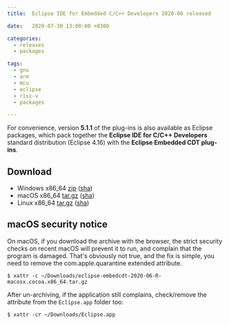 ```yaml
---
title:  Eclipse IDE for Embedded C/C++ Developers 2020-06 released

date:   2020-07-30 13:00:00 +0300

categories:
  - releases
  - packages

tags:
  - gnu
  - arm
  - mcu
  - eclipse
  - risc-v
  - packages

---
```


For convenience, version **5.1.1** of the plug-ins is also available as
Eclipse packages, which pack together the
**Eclipse IDE for C/C++ Developers** standard distribution
(Eclipse 4.16) with the **Eclipse Embedded CDT plug-ins**.

## Download

- Windows x86_64 [zip](https://www.eclipse.org/downloads/download.php?file=/embed-cdt/packages/2020-06/eclipse-embedcdt-2020-06-R-win32.win32.x86_64.zip) ([sha](https://www.eclipse.org/downloads/download.php?file=/embed-cdt/packages/2020-06/eclipse-embedcdt-2020-06-R-win32.win32.x86_64.zip.sha))
- macOS x86_64 [tar.gz](https://www.eclipse.org/downloads/download.php?file=/embed-cdt/packages/2020-06/eclipse-embedcdt-2020-06-R-macosx.cocoa.x86_64.tar.gz) ([sha]( https://www.eclipse.org/downloads/download.php?file=/embed-cdt/packages/2020-06/eclipse-embedcdt-2020-06-R-macosx.cocoa.x86_64.tar.gz.sha))
- Linux x86_64 [tar.gz](https://www.eclipse.org/downloads/download.php?file=/embed-cdt/packages/2020-06/eclipse-embedcdt-2020-06-R-linux.gtk.x86_64.tar.gz) ([sha](https://www.eclipse.org/downloads/download.php?file=/embed-cdt/packages/2020-06/eclipse-embedcdt-2020-06-R-linux.gtk.x86_64.tar.gz.sha))

## macOS security notice

On macOS, if you download the archive with the browser, the strict
security checks on recent macOS will prevent it to run, and complain
that the program is damaged. That's obviously not true, and the fix
is simple, you need to remove the com.apple.quarantine extended
attribute.

```console
$ xattr -c ~/Downloads/eclipse-embedcdt-2020-06-R-macosx.cocoa.x86_64.tar.gz
```

After un-archiving, if the application still complains, check/remove
the attribute from the `Eclipse.app` folder too:

```console
$ xattr -cr ~/Downloads/Eclipse.app
```
